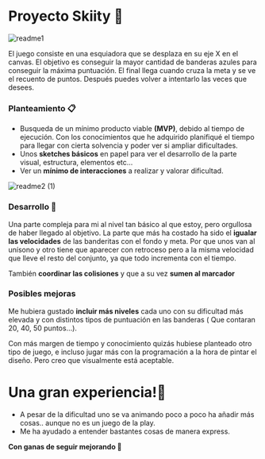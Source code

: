 # Proyecto Skiity 🚀
![readme1](https://user-images.githubusercontent.com/46005400/55588892-41c4b280-572f-11e9-963f-74dc2472b6ea.png)

El juego consiste en una esquiadora que se desplaza en su eje X en el canvas. El objetivo es conseguir la mayor cantidad de banderas azules para conseguir la máxima puntuación. El final llega cuando cruza la meta y se ve el recuento de puntos. Después puedes volver a intentarlo las veces que desees. 

### Planteamiento 📋
  - Busqueda de un mínimo producto viable **(MVP)**, debido al tiempo de ejecución. Con los conocimientos que he adquirido planifiqué el tiempo para llegar con cierta solvencia y poder ver si ampliar dificultades.
  - Unos **sketches básicos** en papel para ver el desarrollo de la parte visual, estructura, elementos etc... 
  - Ver un **mínimo de interacciones** a realizar y valorar dificultad.
  
![readme2 (1)](https://user-images.githubusercontent.com/46005400/55589152-dc24f600-572f-11e9-848b-1b79ef1a310c.png)

### Desarrollo 🔧

Una parte compleja para mi al nivel tan básico al que estoy, pero orgullosa de haber llegado al objetivo.
La parte que más ha costado ha sido el **igualar las velocidades** de las banderitas con el fondo y meta. Por que unos van al unísono y otro tiene que aparecer con retroceso pero a la misma velocidad que lleve el resto del conjunto, ya que todo incrementa con el tiempo.

También **coordinar las colisiones** y que a su vez **sumen al marcador**

### Posibles mejoras
Me hubiera gustado **incluir más niveles** cada uno con su dificultad más elevada y con distintos tipos de puntuación en las banderas ( Que contaran 20, 40, 50 puntos...).

Con más margen de tiempo y conocimiento quizás hubiese planteado otro tipo de juego, e incluso jugar más con la programación a la hora de pintar el diseño. Pero creo que visualmente está aceptable.
 

# Una gran experiencia!🎁

  - A pesar de la dificultad uno se va animando poco a poco ha añadir más cosas.. aunque no es un juego de la play.
  - Me ha ayudado a entender bastantes cosas de manera express.

**Con ganas de seguir mejorando 📖**
